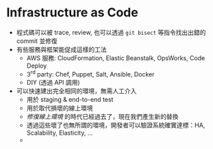 # Infrastructure as Code

* 程式碼可以被 trace, review, 也可以透過 `git bisect` 等指令找出出錯的 commit 並修復
* 有些服務與框架能促成這樣的工法
	* AWS 服務: CloudFormation, Elastic Beanstalk, OpsWorks, Code Deploy
	* 3<sup>rd</sup> party: Chef, Puppet, Salt, Ansible, Docker
	* DIY (透過 API 調用)
* 可以快速建出完全相同的環境，無需人工介入
	* 用於 staging & end-to-end test
	* 用於取代損壞的線上環境
	* *修復線上環境* 的時代已經過去了，現在我們產生新的替換
	* 透過這些壞了也無所謂的環境，開發者可以驗證系統確實達標：HA, Scalability, Elasticity, ...
	* 